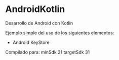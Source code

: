 # AndroidKotlin
Desarrollo de Android con Kotlin

Ejemplo simple del uso de los siguientes elementos:
* Android KeyStore


Compilado para:
minSdk 21
targetSdk 31